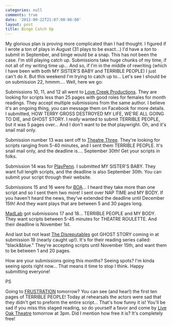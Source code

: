```yaml
---
categories: null
comments: true
date: '2012-09-22T21:07:00-06:00'
layout: post
title: Binge Catch Up
---
```


My glorious plan is proving more complicated than I had thought. I figured if I wrote a ton of plays in August (31 plays to be exact...) I'd have a *ton* to submit in September, and binge would be a  snap. This has not been the case. I'm still playing catch up. Submissions take huge chunks of my time, if not all of my writing time up... And so, if I'm in the middle of rewriting (which I have been with both MY SISTER'S BABY and TERRIBLE PEOPLE) I just can't do it. But this weekend I'm trying to catch up to... Let's see I should be on submission 22, hmmm.... Well, here we go:

Submissions 10, 11, and 12 all went to [Love Creek Productions](https://www.facebook.com/?q=#/pages/Love-Creek-Productions/58978756369?ref=ts). They are looking for scripts less than 25 pages with good roles for females for month readings. They accept multiple submissions from the same author. I believe it's an ongoing thing, you can message them on Facebook for more details. I submitted, HOW TERRY GROSS DESTROYED MY LIFE, WE'RE ALL GOING TO DIE, and GHOST STORY. I *really* wanted to submit TERRIBLE PEOPLE, but it was 5 pages over... And I don't want to be *that* playwright. Oh, and it's snail mail only.

Submission number 13 was sent off to [Theatre Three](http://theaterthree.com/). They're looking for scripts ranging from 5-40 minutes, and I sent them TERRIBLE PEOPLE. It's snail mail only, and the deadline is.... September 30th! Get your scripts in folks.

Submission 14 was for [PlayPenn](http://www.playpenn.org/). I submitted MY SISTER'S BABY. They want full length scripts, and the deadline is also September 30th. You can submit your script through their website.

Submissions 15 and 16 were for [BOA](http://bayoneacts.org/submissions/)... I heard they take more than one script and so I sent them two more! I sent over NAP TIME and MY BODY. If you haven't heard the news, they've extended the deadline until December 15th! And they want plays that are between 5 and 30 pages long.

[MadLab](http://www.madlab.net/MadLab/Home.html) got submissions 17 and 18... TERRIBLE PEOPLE and MY BODY. They want scripts between 5-45 minutes for THEATRE ROULETTE. And their deadline is November 1st.

And last but not least [The Disreputables](http://www.disreputables.org/) got GHOST STORY coming in at submission 19 (nearly caught up!). It's for their reading series called: "black&blue." They're accepting scripts until November 15th, and want them to be between 1 and 20 pages.

How are your submissions going this months? Seeing spots? I'm kinda seeing spots right now... That means it time to stop I think. Happy submitting everyone!

PS

Going to [FRUSTRATION](https://www.facebook.com/events/107174879434284/) tomorrow? You can see (and hear!) the first ten pages of TERRIBLE PEOPLE! Today at rehearsals the actors were sad that they didn't get to preform the entire script... That's how funny it is! You'll be sad if you miss this staged reading, so do yourself a favor and come by [Live Oak Theatre](https://maps.google.com/maps?ie=UTF-8&q=live+oak+theatre+berkeley&fb=1&gl=us&hq=live+oak+theatre&hnear=0x808579363a8549d3:0x94ea1595a675e993,Berkeley,+CA&cid=0,0,9661236074529506337&ei=bo9eUOOqMc7migLD8YCABw&ved=0CKgBEPwSMAI) tomorrow at 3pm. Did I mention how free it is? It's completely free!